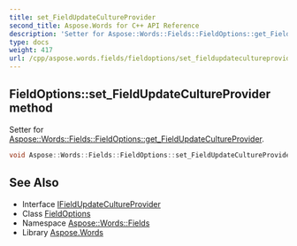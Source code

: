 ```yaml
---
title: set_FieldUpdateCultureProvider
second_title: Aspose.Words for C++ API Reference
description: 'Setter for Aspose::Words::Fields::FieldOptions::get_FieldUpdateCultureProvider.'
type: docs
weight: 417
url: /cpp/aspose.words.fields/fieldoptions/set_fieldupdatecultureprovider/
---
```

## FieldOptions::set_FieldUpdateCultureProvider method


Setter for [Aspose::Words::Fields::FieldOptions::get_FieldUpdateCultureProvider](../get_fieldupdatecultureprovider/).

```cpp
void Aspose::Words::Fields::FieldOptions::set_FieldUpdateCultureProvider(const System::SharedPtr<Aspose::Words::Fields::IFieldUpdateCultureProvider> &value)
```

## See Also

* Interface [IFieldUpdateCultureProvider](../../ifieldupdatecultureprovider/)
* Class [FieldOptions](../)
* Namespace [Aspose::Words::Fields](../../)
* Library [Aspose.Words](../../../)

